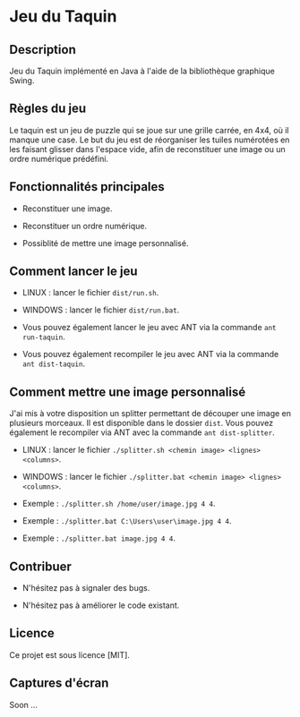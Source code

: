 # Jeu du Taquin

## Description
Jeu du Taquin implémenté en Java à l'aide de la bibliothèque graphique Swing.

## Règles du jeu
Le taquin est un jeu de puzzle qui se joue sur une grille carrée, en 4x4, où il manque une case. 
Le but du jeu est de réorganiser les tuiles numérotées en les faisant glisser dans l'espace vide, afin de reconstituer une image ou un ordre numérique prédéfini.

## Fonctionnalités principales

+ Reconstituer une image.

+ Reconstituer un ordre numérique.

+ Possiblité de mettre une image personnalisé.

## Comment lancer le jeu

+ LINUX : lancer le fichier `dist/run.sh`.

+ WINDOWS : lancer le fichier `dist/run.bat`.

+ Vous pouvez également lancer le jeu avec ANT via la commande `ant run-taquin`.

+ Vous pouvez également recompiler le jeu avec ANT via la commande `ant dist-taquin`.

## Comment mettre une image personnalisé

J'ai mis à votre disposition un splitter permettant de découper une image en plusieurs morceaux. Il est disponible dans le dossier `dist`.
Vous pouvez également le recompiler via ANT avec la commande `ant dist-splitter`.

+ LINUX : lancer le fichier `./splitter.sh <chemin image> <lignes> <columns>`.

+ WINDOWS : lancer le fichier `./splitter.bat <chemin image> <lignes> <columns>`.

+ Exemple : `./splitter.sh /home/user/image.jpg 4 4`.
+ Exemple : `./splitter.bat C:\Users\user\image.jpg 4 4`.
+ Exemple : `./splitter.bat image.jpg 4 4`.

## Contribuer

+ N'hésitez pas à signaler des bugs.

+ N'hésitez pas à améliorer le code existant.

## Licence

Ce projet est sous licence [MIT].

## Captures d'écran

Soon ...
